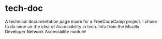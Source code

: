 # tech-doc

A technical documentation page made for a FreeCodeCamp project. I chose to do mine on the idea of Accessibility in tech. Info from the Mozilla Developer Network Accessbility module!
